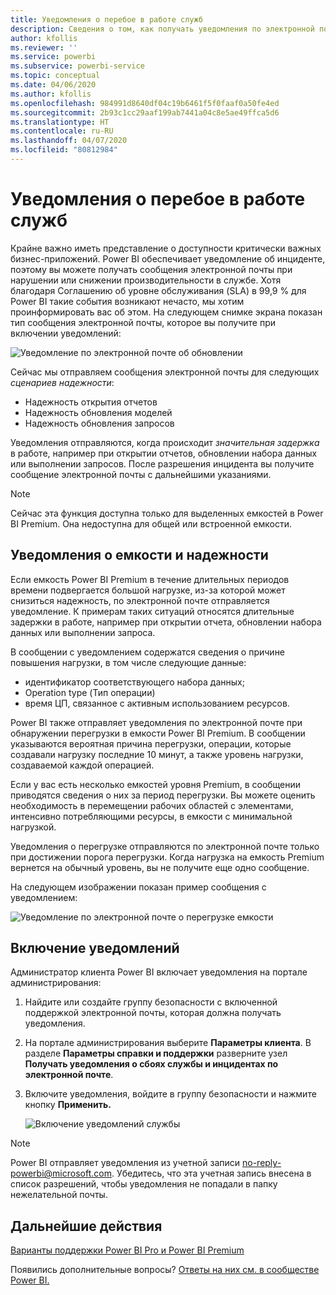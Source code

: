 ```yaml
---
title: Уведомления о перебое в работе служб
description: Сведения о том, как получать уведомления по электронной почте при нарушении или снижении производительности в службе Power BI.
author: kfollis
ms.reviewer: ''
ms.service: powerbi
ms.subservice: powerbi-service
ms.topic: conceptual
ms.date: 04/06/2020
ms.author: kfollis
ms.openlocfilehash: 984991d8640df04c19b6461f5f0faaf0a50fe4ed
ms.sourcegitcommit: 2b93c1cc29aaf199ab7441a04c8e5ae49ffca5d6
ms.translationtype: HT
ms.contentlocale: ru-RU
ms.lasthandoff: 04/07/2020
ms.locfileid: "80812984"
---
```

# <a name="service-interruption-notifications"></a>Уведомления о перебое в работе служб

Крайне важно иметь представление о доступности критически важных бизнес-приложений. Power BI обеспечивает уведомление об инциденте, поэтому вы можете получать сообщения электронной почты при нарушении или снижении производительности в службе. Хотя благодаря Соглашению об уровне обслуживания (SLA) в 99,9 % для Power BI такие события возникают нечасто, мы хотим проинформировать вас об этом. На следующем снимке экрана показан тип сообщения электронной почты, которое вы получите при включении уведомлений:

![Уведомление по электронной почте об обновлении](media/service-interruption-notifications/refresh-notification-email.png)

Сейчас мы отправляем сообщения электронной почты для следующих _сценариев надежности_:

- Надежность открытия отчетов
- Надежность обновления моделей
- Надежность обновления запросов

Уведомления отправляются, когда происходит _значительная задержка_ в работе, например при открытии отчетов, обновлении набора данных или выполнении запросов. После разрешения инцидента вы получите сообщение электронной почты с дальнейшими указаниями.

> [!NOTE]
> Сейчас эта функция доступна только для выделенных емкостей в Power BI Premium. Она недоступна для общей или встроенной емкости.

## <a name="capacity-and-reliability-notifications"></a>Уведомления о емкости и надежности

Если емкость Power BI Premium в течение длительных периодов времени подвергается большой нагрузке, из-за которой может снизиться надежность, по электронной почте отправляется уведомление. К примерам таких ситуаций относятся длительные задержки в работе, например при открытии отчета, обновлении набора данных или выполнении запроса. 

В сообщении с уведомлением содержатся сведения о причине повышения нагрузки, в том числе следующие данные:

* идентификатор соответствующего набора данных;
* Operation type (Тип операции)
* время ЦП, связанное с активным использованием ресурсов.

Power BI также отправляет уведомления по электронной почте при обнаружении перегрузки в емкости Power BI Premium. В сообщении указываются вероятная причина перегрузки, операции, которые создавали нагрузку последние 10 минут, а также уровень нагрузки, создаваемой каждой операцией. 

Если у вас есть несколько емкостей уровня Premium, в сообщении приводятся сведения о них за период перегрузки. Вы можете оценить необходимость в перемещении рабочих областей с элементами, интенсивно потребляющими ресурсы, в емкости с минимальной нагрузкой.

Уведомления о перегрузке отправляются по электронной почте только при достижении порога перегрузки. Когда нагрузка на емкость Premium вернется на обычный уровень, вы не получите еще одно сообщение.

На следующем изображении показан пример сообщения с уведомлением:


![Уведомление по электронной почте о перегрузке емкости](media/service-interruption-notifications/refresh-notification-email-2.png)


## <a name="enable-notifications"></a>Включение уведомлений

Администратор клиента Power BI включает уведомления на портале администрирования:

1. Найдите или создайте группу безопасности с включенной поддержкой электронной почты, которая должна получать уведомления.

1. На портале администрирования выберите **Параметры клиента**. В разделе **Параметры справки и поддержки** разверните узел **Получать уведомления о сбоях службы и инцидентах по электронной почте**.

1. Включите уведомления, войдите в группу безопасности и нажмите кнопку **Применить.**

    ![Включение уведомлений службы](media/service-interruption-notifications/enable-notifications.png)

> [!NOTE]
> Power BI отправляет уведомления из учетной записи no-reply-powerbi@microsoft.com. Убедитесь, что эта учетная запись внесена в список разрешений, чтобы уведомления не попадали в папку нежелательной почты.

## <a name="next-steps"></a>Дальнейшие действия

[Варианты поддержки Power BI Pro и Power BI Premium](service-support-options.md)

Появились дополнительные вопросы? [Ответы на них см. в сообществе Power BI.](https://community.powerbi.com/)

